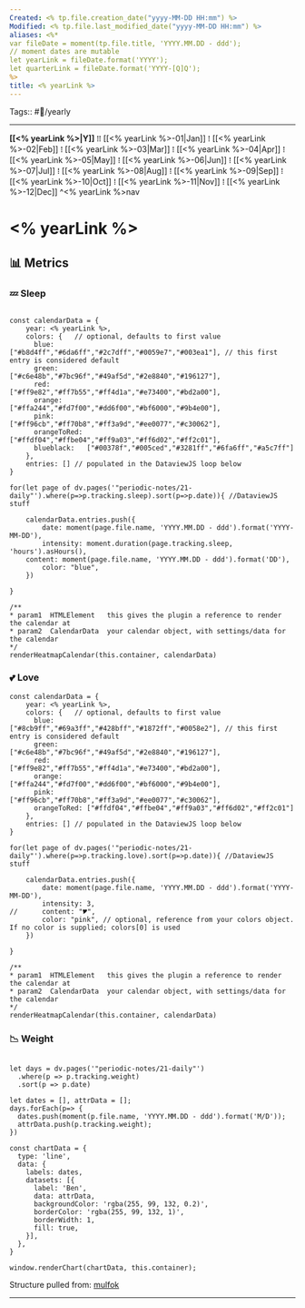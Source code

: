```yaml
---
Created: <% tp.file.creation_date("yyyy-MM-DD HH:mm") %>
Modified: <% tp.file.last_modified_date("yyyy-MM-DD HH:mm") %>
aliases: <%*
var fileDate = moment(tp.file.title, 'YYYY.MM.DD - ddd');
// moment dates are mutable 
let yearLink = fileDate.format('YYYY');
let quarterLink = fileDate.format('YYYY-[Q]Q');
%> 
title: <% yearLink %>
---
```


Tags:: #📅/yearly
___

**[[<% yearLink %>|Y]]** ⁞⁞ [[<% yearLink %>-01|Jan]] ⁞ [[<% yearLink %>-02|Feb]] ⁞ [[<% yearLink %>-03|Mar]] ⁞ [[<% yearLink %>-04|Apr]] ⁞ [[<% yearLink %>-05|May]] ⁞ [[<% yearLink %>-06|Jun]] ⁞ [[<% yearLink %>-07|Jul]] ⁞ [[<% yearLink %>-08|Aug]] ⁞ [[<% yearLink %>-09|Sep]] ⁞ [[<% yearLink %>-10|Oct]] ⁞ [[<% yearLink %>-11|Nov]] ⁞ [[<% yearLink %>-12|Dec]] ^<% yearLink %>nav

# <% yearLink %>

## 📊 Metrics

### 💤 Sleep

```dataviewjs

const calendarData = { 
	year: <% yearLink %>, 
	colors: {   // optional, defaults to first value
	  blue:        ["#b8d4ff","#6da6ff","#2c7dff","#0059e7","#003ea1"], // this first entry is considered default
	  green:       ["#c6e48b","#7bc96f","#49af5d","#2e8840","#196127"],
	  red:         ["#ff9e82","#ff7b55","#ff4d1a","#e73400","#bd2a00"],
	  orange:      ["#ffa244","#fd7f00","#dd6f00","#bf6000","#9b4e00"],
	  pink:        ["#ff96cb","#ff70b8","#ff3a9d","#ee0077","#c30062"],
	  orangeToRed: ["#ffdf04","#ffbe04","#ff9a03","#ff6d02","#ff2c01"],
	  blueblack:   ["#00378f","#005ced","#3281ff","#6fa6ff","#a5c7ff"]
	},
	entries: [] // populated in the DataviewJS loop below
}

for(let page of dv.pages('"periodic-notes/21-daily"').where(p=>p.tracking.sleep).sort(p=>p.date)){ //DataviewJS stuff

	calendarData.entries.push({
		date: moment(page.file.name, 'YYYY.MM.DD - ddd').format('YYYY-MM-DD'),
		intensity: moment.duration(page.tracking.sleep, 'hours').asHours(),
    content: moment(page.file.name, 'YYYY.MM.DD - ddd').format('DD'),
		color: "blue",
	})

}

/**
* param1  HTMLElement   this gives the plugin a reference to render the calendar at
* param2  CalendarData  your calendar object, with settings/data for the calendar
*/
renderHeatmapCalendar(this.container, calendarData)

```

### 💕 Love
```dataviewjs
const calendarData = { 
	year: <% yearLink %>, 
	colors: {   // optional, defaults to first value
	  blue:        ["#8cb9ff","#69a3ff","#428bff","#1872ff","#0058e2"], // this first entry is considered default
	  green:       ["#c6e48b","#7bc96f","#49af5d","#2e8840","#196127"],
	  red:         ["#ff9e82","#ff7b55","#ff4d1a","#e73400","#bd2a00"],
	  orange:      ["#ffa244","#fd7f00","#dd6f00","#bf6000","#9b4e00"],
	  pink:        ["#ff96cb","#ff70b8","#ff3a9d","#ee0077","#c30062"],
	  orangeToRed: ["#ffdf04","#ffbe04","#ff9a03","#ff6d02","#ff2c01"]
	},
	entries: [] // populated in the DataviewJS loop below
}

for(let page of dv.pages('"periodic-notes/21-daily"').where(p=>p.tracking.love).sort(p=>p.date)){ //DataviewJS stuff

	calendarData.entries.push({
		date: moment(page.file.name, 'YYYY.MM.DD - ddd').format('YYYY-MM-DD'),
		intensity: 3,
//		content: "🎔",
		color: "pink", // optional, reference from your colors object. If no color is supplied; colors[0] is used
	})

}

/**
* param1  HTMLElement   this gives the plugin a reference to render the calendar at
* param2  CalendarData  your calendar object, with settings/data for the calendar
*/
renderHeatmapCalendar(this.container, calendarData)

```

### 📉 Weight

```dataviewjs

let days = dv.pages('"periodic-notes/21-daily"')
  .where(p => p.tracking.weight)
  .sort(p => p.date)

let dates = [], attrData = [];
days.forEach(p=> {
  dates.push(moment(p.file.name, 'YYYY.MM.DD - ddd').format('M/D'));
  attrData.push(p.tracking.weight);
})

const chartData = {
  type: 'line',
  data: {
    labels: dates,
    datasets: [{
      label: 'Ben',
      data: attrData,
      backgroundColor: 'rgba(255, 99, 132, 0.2)',  
      borderColor: 'rgba(255, 99, 132, 1)',  
      borderWidth: 1,
      fill: true,
    }],
  },
}

window.renderChart(chartData, this.container);
```

Structure pulled from: [mulfok](https://github.com/mulfok/periodic-note-templates/blob/main/Scripts/CustomJS/DvCharts.js)
___

